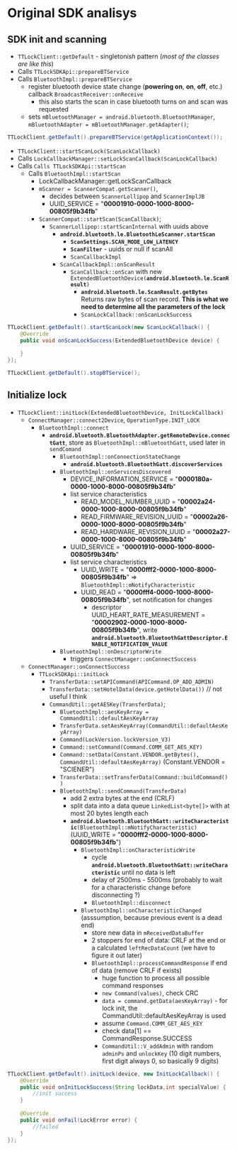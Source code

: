 # Original SDK analisys

## SDK init and scanning

- `TTLockClient::getDefault` - singleton*ish* pattern (*most of the classes are like this*)
-  Calls `TTLockSDKApi::prepareBTService`
  - Calls `BluetoothImpl::prepareBTService`
    - register bluetooth device state change (**powering on**, **on**, **off**, etc.) callback `BroadcastReceiver::onReceive`
      - this also starts the scan in case bluetooth turns on and scan was requested
    - sets `mBluetoothManager = android.bluetooth.BluetoothManager`, `mBluetoothAdapter = mBluetoothManager.getAdapter()`;
```java
TTLockClient.getDefault().prepareBTService(getApplicationContext());
```

- `TTLockClient::startScanLock(ScanLockCallback)`
- Calls `LockCallbackManager::setLockScanCallback(ScanLockCallback)`
- Calls `Calls TTLockSDKApi::startScan`
  - Calls `BluetoothImpl::startScan`
    - LockCallbackManager::getLockScanCallback
    - `mScanner = ScannerCompat.getScanner()`, 
      - decides between `ScannerLollipop` and `ScannerImplJB`
      - UUID_SERVICE = "**00001910-0000-1000-8000-00805f9b34fb**"
    - `ScannerCompat::startScan(ScanCallback)`;
      - `ScannerLollipop::startScanInternal` with uuids above
        - **`android.bluetooth.le.BluetoothLeScanner.startScan`**
          - **`ScanSettings.SCAN_MODE_LOW_LATENCY`**
          - **`ScanFilter`** - uuids or null if scanAll
          - `ScanCallbackImpl`
        - `ScanCallbackImpl::onScanResult`
          - `ScanCallback::onScan` with new `ExtendedBluetoothDevice(`**`android.bluetooth.le.ScanResult`**`)`
            - **`android.bluetooth.le.ScanResult.getBytes`** Returns raw bytes of scan record. **This is what we need to determine all the parameters of the lock**
            - `ScanLockCallback::onScanLockSuccess`
```java
TTLockClient.getDefault().startScanLock(new ScanLockCallback() {
    @Override
    public void onScanLockSuccess(ExtendedBluetoothDevice device) {
 
    }
});
```

```java
TTLockClient.getDefault().stopBTService();
```

## Initialize lock

- `TTLockClient::initLock(ExtendedBluetoothDevice, InitLockCallback)`
  - `ConnectManager::connect2Device`, `OperationType.INIT_LOCK`
    - `BluetoothImpl::connect`
      - **`android.bluetooth.BluetoothAdapter.getRemoteDevice.connectGatt`**, store as `BluetoothImpl::mBluetoothGatt`, used later in `sendComand`
        - `BluetoothImpl::onConnectionStateChange`
          - **`android.bluetooth.BluetoothGatt.discoverServices`**
        - `BluetoothImpl::onServicesDiscovered`
          - DEVICE_INFORMATION_SERVICE = "**0000180a-0000-1000-8000-00805f9b34fb**"
          - list service characteristics
            - READ_MODEL_NUMBER_UUID = "**00002a24-0000-1000-8000-00805f9b34fb**"
            - READ_FIRMWARE_REVISION_UUID = "**00002a26-0000-1000-8000-00805f9b34fb**"
            - READ_HARDWARE_REVISION_UUID = "**00002a27-0000-1000-8000-00805f9b34fb**"
          - UUID_SERVICE = "**00001910-0000-1000-8000-00805f9b34fb**"
          - list service characteristics
            - UUID_WRITE = "**0000fff2-0000-1000-8000-00805f9b34fb**" => `BluetoothImpl::mNotifyCharacteristic`
            - UUID_READ = "**0000fff4-0000-1000-8000-00805f9b34fb**", set notification for changes
              - descriptor UUID_HEART_RATE_MEASUREMENT = "**00002902-0000-1000-8000-00805f9b34fb**", write **`android.bluetooth.BluetoothGattDescriptor.ENABLE_NOTIFICATION_VALUE`**
        - `BluetoothImpl::onDescriptorWrite`
          - triggers `ConnectManager::onConnectSuccess`
  - `ConnectManager::onConnectSuccess`
    - `TTLockSDKApi::initLock`
      - `TransferData::setAPICommand(APICommand.OP_ADD_ADMIN)`
      - `TransferData::setHotelData(device.getHotelData())` // not useful I think
      - `CommandUtil::getAESKey(TransferData)`;
        - `BluetoothImpl::aesKeyArray = CommandUtil::defaultAesKeyArray`
        - `TransferData.setAesKeyArray(CommandUtil::defaultAesKeyArray)`
        - `Command(LockVersion.lockVersion_V3)`
        - `Command::setCommand(Command.COMM_GET_AES_KEY)`
        - `Command::setData(Constant.VENDOR.getBytes(), CommandUtil::defaultAesKeyArray)` (Constant.VENDOR = "SCIENER")
        - `TransferData::setTransferData(Command::buildCommand())`
        - `BluetoothImpl::sendCommand(TransferData)`
          - add 2 extra bytes at the end (CRLF)
          - split data into a data queue `LinkedList<byte[]>` with at most 20 bytes length each
          - **`android.bluetooth.BluetoothGatt::writeCharacteristic`**`(BluetoothImpl::mNotifyCharacteristic)` (UUID_WRITE = "**0000fff2-0000-1000-8000-00805f9b34fb**")
            - `BluetoothImpl::onCharacteristicWrite`
              - cycle **`android.bluetooth.BluetoothGatt::writeCharacteristic`** until no data is left
              - delay of 2500ms - 5500ms (probably to wait for a characteristic change before disconnecting ?)
              - `BluetoothImpl::disconnect`
            - `BluetoothImpl::onCharacteristicChanged` (asssumption, because previous event is a dead end)
              - store new data in `mReceivedDataBuffer`
              - 2 stoppers for end of data: CRLF at the end or a calculated `leftRecDataCount` (we have to figure it out later)
              - `BluetoothImpl::processCommandResponse` if end of data (remove CRLF if exists)
                - huge function to process all possible command responses
                - `new Command(values)`, check CRC
                - `data = command.getData(aesKeyArray)` - for lock init, the CommandUtil::defaultAesKeyArray is used
                - assume `Command.COMM_GET_AES_KEY`
                - check data[1] == CommandResponse.SUCCESS
                - `CommandUtil::V_addAdmin` with random `adminPs` and `unlockKey` (10 digit numbers, first digit always 0, so basically 9 digits)
```java
TTLockClient.getDefault().initLock(device, new InitLockCallback() {
    @Override
    public void onInitLockSuccess(String lockData,int specialValue) {
        //init success
    }
 
    @Override
    public void onFail(LockError error) {
        //failed                
    }
});
```